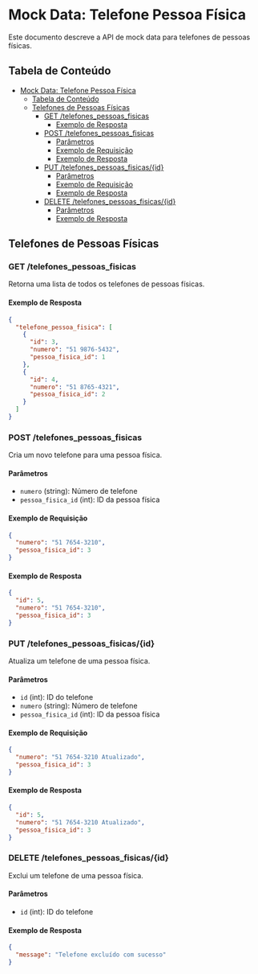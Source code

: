 # Mock Data: Telefone Pessoa Física

Este documento descreve a API de mock data para telefones de pessoas físicas.

## Tabela de Conteúdo

- [Mock Data: Telefone Pessoa Física](#mock-data-telefone-pessoa-física)
  - [Tabela de Conteúdo](#tabela-de-conteúdo)
  - [Telefones de Pessoas Físicas](#telefones-de-pessoas-físicas)
    - [GET /telefones\_pessoas\_fisicas](#get-telefones_pessoas_fisicas)
      - [Exemplo de Resposta](#exemplo-de-resposta)
    - [POST /telefones\_pessoas\_fisicas](#post-telefones_pessoas_fisicas)
      - [Parâmetros](#parâmetros)
      - [Exemplo de Requisição](#exemplo-de-requisição)
      - [Exemplo de Resposta](#exemplo-de-resposta-1)
    - [PUT /telefones\_pessoas\_fisicas/{id}](#put-telefones_pessoas_fisicasid)
      - [Parâmetros](#parâmetros-1)
      - [Exemplo de Requisição](#exemplo-de-requisição-1)
      - [Exemplo de Resposta](#exemplo-de-resposta-2)
    - [DELETE /telefones\_pessoas\_fisicas/{id}](#delete-telefones_pessoas_fisicasid)
      - [Parâmetros](#parâmetros-2)
      - [Exemplo de Resposta](#exemplo-de-resposta-3)

## Telefones de Pessoas Físicas

### GET /telefones_pessoas_fisicas
Retorna uma lista de todos os telefones de pessoas físicas.

#### Exemplo de Resposta
```json
{
  "telefone_pessoa_fisica": [
    {
      "id": 3,
      "numero": "51 9876-5432",
      "pessoa_fisica_id": 1
    },
    {
      "id": 4,
      "numero": "51 8765-4321",
      "pessoa_fisica_id": 2
    }
  ]
}
```

### POST /telefones_pessoas_fisicas
Cria um novo telefone para uma pessoa física.

#### Parâmetros
- `numero` (string): Número de telefone
- `pessoa_fisica_id` (int): ID da pessoa física

#### Exemplo de Requisição
```json
{
  "numero": "51 7654-3210",
  "pessoa_fisica_id": 3
}
```

#### Exemplo de Resposta
```json
{
  "id": 5,
  "numero": "51 7654-3210",
  "pessoa_fisica_id": 3
}
```

### PUT /telefones_pessoas_fisicas/{id}
Atualiza um telefone de uma pessoa física.

#### Parâmetros
- `id` (int): ID do telefone
- `numero` (string): Número de telefone
- `pessoa_fisica_id` (int): ID da pessoa física

#### Exemplo de Requisição
```json
{
  "numero": "51 7654-3210 Atualizado",
  "pessoa_fisica_id": 3
}
```

#### Exemplo de Resposta
```json
{
  "id": 5,
  "numero": "51 7654-3210 Atualizado",
  "pessoa_fisica_id": 3
}
```

### DELETE /telefones_pessoas_fisicas/{id}
Exclui um telefone de uma pessoa física.

#### Parâmetros
- `id` (int): ID do telefone

#### Exemplo de Resposta
```json
{
  "message": "Telefone excluído com sucesso"
}
```
